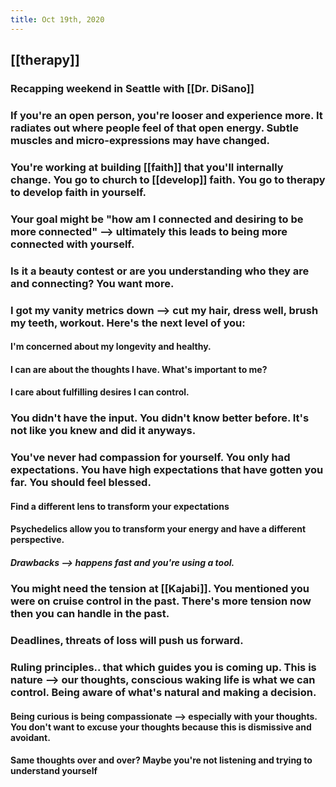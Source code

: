 ```yaml
---
title: Oct 19th, 2020
---
```


## [[therapy]]
### Recapping weekend in Seattle with [[Dr. DiSano]]
### If you're an open person, you're looser and experience more. It radiates out where people feel of that open energy. Subtle muscles and micro-expressions may have changed.
### You're working at building [[faith]] that you'll internally change. You go to church to [[develop]] faith. You go to therapy to develop faith in yourself.
### Your goal might be "how am I connected and desiring to be more connected" --> ultimately this leads to being more connected with yourself.
### Is it a beauty contest or are you understanding who they are and connecting? You want more.
### I got my vanity metrics down --> cut my hair, dress well, brush my teeth, workout. Here's the next level of you:
#### I'm concerned about my longevity and healthy.
#### I can are about the thoughts I have. What's important to me?
#### I care about fulfilling desires I can control.
### You didn't have the input. You didn't know better before. It's not like you knew and did it anyways.
### You've never had compassion for yourself. You only had expectations. You have high expectations that have gotten you far. You should feel blessed.
#### Find a different lens to transform your expectations
#### Psychedelics allow you to transform your energy and have a different perspective.
##### Drawbacks --> happens fast and you're using a tool.
### You might need the tension at [[Kajabi]]. You mentioned you were on cruise control in the past. There's more tension now then you can handle in the past.
### Deadlines, threats of loss will push us forward.
### Ruling principles.. that which guides you is coming up. This is nature --> our thoughts, conscious waking life is what we can control. Being aware of what's natural and making a decision.
#### Being curious is being compassionate --> especially with your thoughts. You don't want to excuse your thoughts because this is dismissive and avoidant.
#### Same thoughts over and over? Maybe you're not listening and trying to understand yourself
